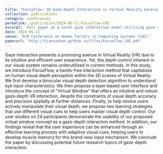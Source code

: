 ```yaml
---
title: "FocusFlow: 3D Gaze-Depth Interaction in Virtual Reality Leveraging Active Visual Depth Manipulation"
collection: publications
category: conferences
permalink: /publication/2024-05-11-FocusFlow-CHI
excerpt: 'Full paper on a novel gaze interaction model utilizing gaze depth with complete user study and analysis.'
date: 2024-05-11
venue: 'ACM Conference on Human Factors in Computing Systems (CHI)'
paperurl: 'http://tiansuchen.github.io/files/FocusFlow_CHI.pdf'
---
```


Gaze interaction presents a promising avenue in Virtual Reality (VR) due to its intuitive and efficient user experience. Yet, the depth control inherent in our visual system remains underutilized in current methods. In this study, we introduce FocusFlow, a hands-free interaction method that capitalizes on human visual depth perception within the 3D scenes of Virtual Reality. We first develop a binocular visual depth detection algorithm to understand eye input characteristics. We then propose a layer-based user interface and introduce the concept of "Virtual Window" that offers an intuitive and robust gaze-depth VR interaction, despite the constraints of visual depth accuracy and precision spatially at further distances. Finally, to help novice users actively manipulate their visual depth, we propose two learning strategies that use different visual cues to help users master visual depth control. Our user studies on 24 participants demonstrate the usability of our proposed virtual window concept as a gaze-depth interaction method. In addition, our findings reveal that the user experience can be enhanced through an effective learning process with adaptive visual cues, helping users to develop muscle memory for this brand-new input mechanism. We conclude the paper by discussing potential future research topics of gaze-depth interaction.
